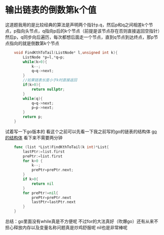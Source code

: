 # 输出链表的倒数第k个值

这道题我用的是比较经典的算法是声明两个指针p.q，然后p和q之间相差k个节点，p指向头节点，q指向p后的k个节点（前提是该节点存在否则直接返回空指针）然后p，q同步向后遍历，每次都想后面走一个节点，直到q节点到达终点，那p节点指向的就是倒数第k个节点

```C++
    void FindKthToTail(ListNode* l,unsigned int k){
        ListNode *p=l,*q=p;
        while(k>0){
            k--;
            q=q->next;
        }
        //如果链表长度小于k时直接返回
        if(k>0){
            return nullptr;
        }
        while(q){
            q=q->next;
            p=p->next;
        }
        return p;
    }
```

试着写一下go版本的
看这个之前可以先看一下我之前写的go的链表的结构体 [go的结构体](https://github.com/PICKQUE/Leetccode/blob/master/Leetcode/AddNode.md) 看下来不需要两分钟


```go
    func (list *List)FindKthToTail(k int)*List{
        lastPtr:=list.first
        prePtr:=list.first
        for k>0 {
            k--;
            prePtr=prePtr.next;
        }
        if k>0{
            return nil
        }
        for prePtr!=nil{
            prePtr=prePtr.next
            lastPtr=lastPtr.next
        }
    }
```

总结：go里面没有while真是不方便呢 不过for的大法真好（吹爆go）还有从来不担心释放内存以及变量名称问题真是炒鸡舒服呢 nil也是非常棒呢



